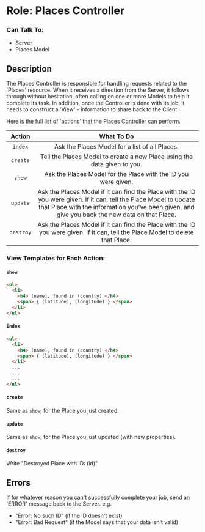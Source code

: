 # Role: Places Controller

### Can Talk To:
* Server
* Places Model

## Description
The Places Controller is responsible for handling requests related to the 'Places' resource. When it receives a direction from the Server, it follows through without hesitation, often calling on one or more Models to help it complete its task. In addition, once the Controller is done with its job, it needs to construct a 'View' - information to share back to the Client.

Here is the full list of 'actions' that the Places Controller can perform.

| Action | What To Do |
|:--:|:--:|
| `index` | Ask the Places Model for a list of all Places. |
| `create` | Tell the Places Model to create a new Place using the data given to you.|
| `show` | Ask the Places Model for the Place with the ID you were given. |
| `update` | Ask the Places Model if it can find the Place with the ID you were given. If it can, tell the Place Model to update that Place with the information you've been given, and give you back the new data on that Place. |
| `destroy` | Ask the Places Model if it can find the Place with the ID you were given. If it can, tell the Place Model to delete that Place. |

### View Templates for Each Action:

#### `show`
```html
<ul>
  <li>
    <h4> (name), found in (country) </h4>
    <span> { (latitude), (longitude) } </span>
  </li>
</ul>
```

#### `index`
```html
<ul>
  <li>
    <h4> (name), found in (country) </h4>
    <span> { (latitude), (longitude) } </span>
  </li>
  ...
  ...
  ...
</ul>
```

#### `create`
Same as `show`, for the Place you just created.

#### `update`
Same as `show`, for the Place you just updated (with new properties).

#### `destroy`
Write "Destroyed Place with ID: (id)"

## Errors
If for whatever reason you can't successfully complete your job, send an 'ERROR' message back to the Server.
e.g.
* "Error: No such ID" (if the ID doesn't exist)
* "Error: Bad Request" (if the Model says that your data isn't valid)
